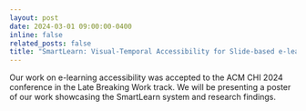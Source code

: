 ```yaml
---
layout: post
date: 2024-03-01 09:00:00-0400
inline: false
related_posts: false
title: "SmartLearn: Visual-Temporal Accessibility for Slide-based e-learning Videos accepted to CHI 2024 LBW"
---
```


Our work on e-learning accessibility was accepted to the ACM CHI 2024 conference in the Late Breaking Work track. We will be presenting a poster of our work showcasing the SmartLearn system and research findings.
